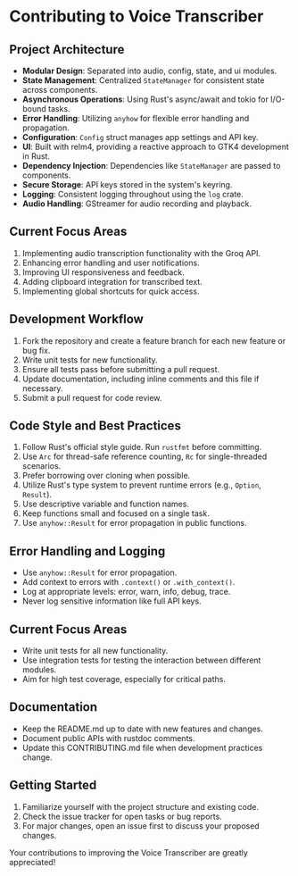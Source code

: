 # Contributing to Voice Transcriber

## Project Architecture

- **Modular Design**: Separated into audio, config, state, and ui modules.
- **State Management**: Centralized `StateManager` for consistent state across components.
- **Asynchronous Operations**: Using Rust's async/await and tokio for I/O-bound tasks.
- **Error Handling**: Utilizing `anyhow` for flexible error handling and propagation.
- **Configuration**: `Config` struct manages app settings and API key.
- **UI**: Built with relm4, providing a reactive approach to GTK4 development in Rust.
- **Dependency Injection**: Dependencies like `StateManager` are passed to components.
- **Secure Storage**: API keys stored in the system's keyring.
- **Logging**: Consistent logging throughout using the `log` crate.
- **Audio Handling**: GStreamer for audio recording and playback.

## Current Focus Areas

1. Implementing audio transcription functionality with the Groq API.
2. Enhancing error handling and user notifications.
3. Improving UI responsiveness and feedback.
4. Adding clipboard integration for transcribed text.
5. Implementing global shortcuts for quick access.

## Development Workflow

1. Fork the repository and create a feature branch for each new feature or bug fix.
2. Write unit tests for new functionality.
3. Ensure all tests pass before submitting a pull request.
4. Update documentation, including inline comments and this file if necessary.
5. Submit a pull request for code review.

## Code Style and Best Practices

1. Follow Rust's official style guide. Run `rustfmt` before committing.
2. Use `Arc` for thread-safe reference counting, `Rc` for single-threaded scenarios.
3. Prefer borrowing over cloning when possible.
4. Utilize Rust's type system to prevent runtime errors (e.g., `Option`, `Result`).
5. Use descriptive variable and function names.
6. Keep functions small and focused on a single task.
7. Use `anyhow::Result` for error propagation in public functions.

## Error Handling and Logging

- Use `anyhow::Result` for error propagation.
- Add context to errors with `.context()` or `.with_context()`.
- Log at appropriate levels: error, warn, info, debug, trace.
- Never log sensitive information like full API keys.

## Current Focus Areas

- Write unit tests for all new functionality.
- Use integration tests for testing the interaction between different modules.
- Aim for high test coverage, especially for critical paths.

## Documentation

- Keep the README.md up to date with new features and changes.
- Document public APIs with rustdoc comments.
- Update this CONTRIBUTING.md file when development practices change.

## Getting Started

1. Familiarize yourself with the project structure and existing code.
2. Check the issue tracker for open tasks or bug reports.
3. For major changes, open an issue first to discuss your proposed changes.

Your contributions to improving the Voice Transcriber are greatly appreciated!
